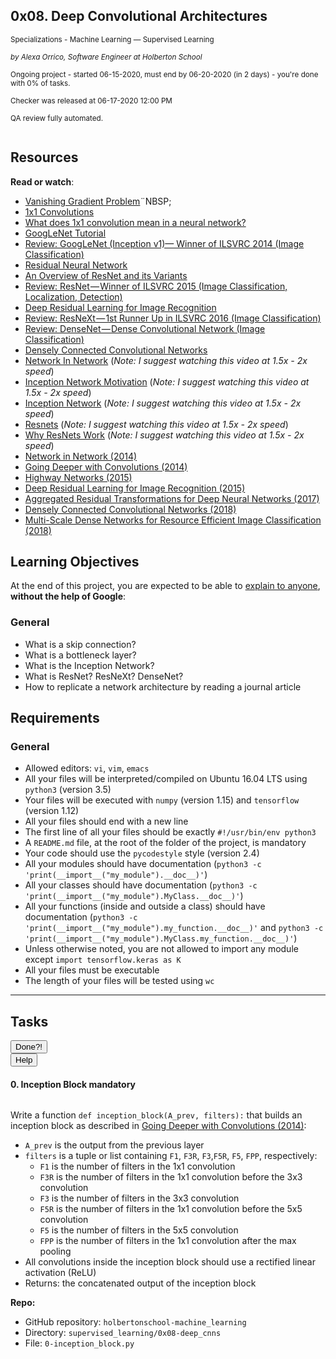 <article class=""><div id="jigsaw-shortcut-lists"></div><h1 class="gap">0x08. Deep Convolutional Architectures</h1><div id="project_id" style="display: none" data-project-id="499"></div><p class="sm-gap"><small><i class="fa fa-folder-open"></i> Specializations - Machine Learning ― Supervised Learning </small></p><p><em><small><i class="fa fa-user"></i> by Alexa Orrico, Software Engineer at Holberton School </small></em></p><p><small><i class="fa fa-calendar"></i> Ongoing project - started 06-15-2020, must end by 06-20-2020 (in 2 days) - you're done with <span id="student_task_done_percentage">0</span>% of tasks. </small></p><p><small><i class="fa fa-check"></i> Checker was released at 06-17-2020 12:00 PM </small></p><p><small><i class="fa fa-check-square"></i> QA review fully automated. </small></p><article id="description" class="gap formatted-content"><p><img src="https://holbertonintranet.s3.amazonaws.com/uploads/medias/2018/12/b65616d913a345dcbd8e.jpg?X-Amz-Algorithm=AWS4-HMAC-SHA256&amp;X-Amz-Credential=AKIARDDGGGOUWMNL5ANN%2F20200617%2Fus-east-1%2Fs3%2Faws4_request&amp;X-Amz-Date=20200617T170944Z&amp;X-Amz-Expires=86400&amp;X-Amz-SignedHeaders=host&amp;X-Amz-Signature=92dbb505b4677b46e578cb28ceb8986604aac1be827e5594d6994a8db3ae0c2e" alt="" style=""></p><h2>Resources</h2><p><strong>Read or watch</strong>:</p><ul><li><a href="/rltoken/mQKrG3YdbOZdhZ_ZvlDLNA" title="Vanishing Gradient Problem" target="_blank">Vanishing Gradient Problem</a>¨NBSP;</li><li><a href="/rltoken/VD6BdzGLeGcpfdv_hglj7g" title="1x1 Convolutions" target="_blank">1x1 Convolutions</a></li><li><a href="/rltoken/3fzjrt4yRo7Co3w-O-mAwA" title="What does 1x1 convolution mean in a neural network?" target="_blank">What does 1x1 convolution mean in a neural network?</a></li><li><a href="/rltoken/rCqBgTDQkhRzYfS0N_GvZg" title="GoogLeNet Tutorial" target="_blank">GoogLeNet Tutorial</a></li><li><a href="/rltoken/qDsTUcHiJn1wMK8wgA4n_Q" title="Review: GoogLeNet (Inception v1)— Winner of ILSVRC 2014 (Image Classification)" target="_blank">Review: GoogLeNet (Inception v1)— Winner of ILSVRC 2014 (Image Classification)</a></li><li><a href="/rltoken/y78eU46XkU7YSWMYYB41LQ" title="Residual Neural Network" target="_blank">Residual Neural Network</a></li><li><a href="/rltoken/aKpHDvev06jg-xfOn9UVdg" title="An Overview of ResNet and its Variants" target="_blank">An Overview of ResNet and its Variants</a></li><li><a href="/rltoken/bzruXrc8erfKFnZx9euIpA" title="Review: ResNet — Winner of ILSVRC 2015 (Image Classification, Localization, Detection)" target="_blank">Review: ResNet — Winner of ILSVRC 2015 (Image Classification, Localization, Detection)</a></li><li><a href="/rltoken/CYKvTKlf0VOGGXgfCgCEXQ" title="Deep Residual Learning for Image Recognition" target="_blank">Deep Residual Learning for Image Recognition</a></li><li><a href="/rltoken/IaDBewH6otZxi3EjUSVqVw" title="Review: ResNeXt — 1st Runner Up in ILSVRC 2016 (Image Classification)" target="_blank">Review: ResNeXt — 1st Runner Up in ILSVRC 2016 (Image Classification)</a></li><li><a href="/rltoken/FhKKrNdRiNJ9DXfnELXrrg" title="Review: DenseNet — Dense Convolutional Network (Image Classification)" target="_blank">Review: DenseNet — Dense Convolutional Network (Image Classification)</a></li><li><a href="/rltoken/uOvJC3vVXrDFIba05rgYsA" title="Densely Connected Convolutional Networks" target="_blank">Densely Connected Convolutional Networks</a></li><li><a href="/rltoken/Ojhi5RRK-gRiBUb8TarnhQ" title="Network In Network" target="_blank">Network In Network</a> (<em>Note: I suggest watching this video at 1.5x - 2x speed</em>)</li><li><a href="/rltoken/mPZn8RaZSd-mrtLFpgQxeA" title="Inception Network Motivation" target="_blank">Inception Network Motivation</a> (<em>Note: I suggest watching this video at 1.5x - 2x speed</em>)</li><li><a href="/rltoken/kW9ikSvwlX4SnKd2ByHsUQ" title="Inception Network" target="_blank">Inception Network</a> (<em>Note: I suggest watching this video at 1.5x - 2x speed</em>)</li><li><a href="/rltoken/A7I7yn7TKmjxrzFbTYzpWA" title="Resnets" target="_blank">Resnets</a> (<em>Note: I suggest watching this video at 1.5x - 2x speed</em>)</li><li><a href="/rltoken/dpEseLBJZ972kxgT9TjwgQ" title="Why ResNets Work" target="_blank">Why ResNets Work</a> (<em>Note: I suggest watching this video at 1.5x - 2x speed</em>)</li><li><a href="/rltoken/OleBG27CponGcwbW3yzCUg" title="Network in Network (2014)" target="_blank">Network in Network (2014)</a></li><li><a href="/rltoken/qV99KcXnC4ubPeyJNIXJoQ" title="Going Deeper with Convolutions (2014)" target="_blank">Going Deeper with Convolutions (2014)</a></li><li><a href="/rltoken/x6taRFfkp4JSEoKjz3ritA" title="Highway Networks (2015)" target="_blank">Highway Networks (2015)</a></li><li><a href="/rltoken/wuLTyqZfGDJGXQr7ZD2s7A" title="Deep Residual Learning for Image Recognition (2015)" target="_blank">Deep Residual Learning for Image Recognition (2015)</a></li><li><a href="/rltoken/JqUHv0O5g8hHsRdvfQh64A" title="Aggregated Residual Transformations for Deep Neural Networks (2017)" target="_blank">Aggregated Residual Transformations for Deep Neural Networks (2017)</a></li><li><a href="/rltoken/Qs0mYOJOO77ZiZBEdREYzQ" title="Densely Connected Convolutional Networks (2018)" target="_blank">Densely Connected Convolutional Networks (2018)</a></li><li><a href="/rltoken/FiCDt9En4pLwPNcvFRYbPQ" title="Multi-Scale Dense Networks for Resource Efficient Image Classification (2018)" target="_blank">Multi-Scale Dense Networks for Resource Efficient Image Classification (2018)</a></li></ul><h2>Learning Objectives</h2><p>At the end of this project, you are expected to be able to <a href="/rltoken/dVCJlCkerLRmFm2iiw3KwA" title="explain to anyone" target="_blank">explain to anyone</a>, <strong>without the help of Google</strong>:</p><h3>General</h3><ul><li>What is a skip connection?</li><li>What is a bottleneck layer?</li><li>What is the Inception Network?</li><li>What is ResNet? ResNeXt? DenseNet?</li><li>How to replicate a network architecture by reading a journal article</li></ul><h2>Requirements</h2><h3>General</h3><ul><li>Allowed editors: <code>vi</code>, <code>vim</code>, <code>emacs</code></li><li>All your files will be interpreted/compiled on Ubuntu 16.04 LTS using <code>python3</code> (version 3.5)</li><li>Your files will be executed with <code>numpy</code> (version 1.15) and <code>tensorflow</code> (version 1.12)</li><li>All your files should end with a new line</li><li>The first line of all your files should be exactly <code>#!/usr/bin/env python3</code></li><li>A <code>README.md</code> file, at the root of the folder of the project, is mandatory</li><li>Your code should use the <code>pycodestyle</code> style (version 2.4)</li><li>All your modules should have documentation (<code>python3 -c 'print(__import__("my_module").__doc__)'</code>)</li><li>All your classes should have documentation (<code>python3 -c 'print(__import__("my_module").MyClass.__doc__)'</code>)</li><li>All your functions (inside and outside a class) should have documentation (<code>python3 -c 'print(__import__("my_module").my_function.__doc__)'</code> and <code>python3 -c 'print(__import__("my_module").MyClass.my_function.__doc__)'</code>)</li><li>Unless otherwise noted, you are not allowed to import any module except <code>import tensorflow.keras as K</code></li><li>All your files must be executable</li><li>The length of your files will be tested using <code>wc</code></li></ul></article><!-- Servers --><!-- Tasks --><hr class="gap"><h2 class="gap">Tasks</h2><section class="formatted-content"><div data-role="task3773" data-position="1"><div class=" clearfix gap" id="task-3773"><span id="user_id" data-id="870"></span><div class="student_task_controls"><!-- button Done --><button class="student_task_done btn btn-default no" data-task-id="3773"><span class="no"><i class="fa fa-square-o"></i></span><span class="yes"><i class="fa fa-check-square-o"></i></span><span class="pending"><i class="fa fa-spinner fa-pulse"></i></span> Done<span class="no pending">?</span><span class="yes">!</span></button><br><!-- button Help! --><button class="users_done_for_task btn btn-default btn-default" data-task-id="3773" data-project-id="499" data-toggle="modal" data-target="#task-3773-users-done-modal"> Help </button></div><h4 class="task"> 0. Inception Block <span class="alert alert-warning mandatory-optional"> mandatory </span></h4><!-- Progress vs Score --><!-- Task Body --><p><img src="https://holbertonintranet.s3.amazonaws.com/uploads/medias/2018/12/4a550a5b5501521f794b.png?X-Amz-Algorithm=AWS4-HMAC-SHA256&amp;X-Amz-Credential=AKIARDDGGGOUWMNL5ANN%2F20200617%2Fus-east-1%2Fs3%2Faws4_request&amp;X-Amz-Date=20200617T170944Z&amp;X-Amz-Expires=86400&amp;X-Amz-SignedHeaders=host&amp;X-Amz-Signature=43e95436c310f4be322a9aec951b0e2b64fa51cb739c2319ff12907f5f247fdb" alt="" style=""></p><p>Write a function <code>def inception_block(A_prev, filters):</code> that builds an inception block as described in <a href="/rltoken/qV99KcXnC4ubPeyJNIXJoQ" title="Going Deeper with Convolutions (2014)" target="_blank">Going Deeper with Convolutions (2014)</a>:</p><ul><li><code>A_prev</code> is the output from the previous layer</li><li><code>filters</code> is a tuple or list containing <code>F1</code>, <code>F3R</code>, <code>F3</code>,<code>F5R</code>, <code>F5</code>, <code>FPP</code>, respectively: <ul><li><code>F1</code> is the number of filters in the 1x1 convolution</li><li><code>F3R</code> is the number of filters in the 1x1 convolution before the 3x3 convolution</li><li><code>F3</code> is the number of filters in the 3x3 convolution</li><li><code>F5R</code> is the number of filters in the 1x1 convolution before the 5x5 convolution</li><li><code>F5</code> is the number of filters in the 5x5 convolution</li><li><code>FPP</code> is the number of filters in the 1x1 convolution after the max pooling</li></ul></li><li>All convolutions inside the inception block should use a rectified linear activation (ReLU)</li><li>Returns: the concatenated output of the inception block</li></ul><precode language="" precodenum="0"></precode><!-- Task URLs --><!-- Github information --><p class="sm-gap"><strong>Repo:</strong></p><ul><li>GitHub repository: <code>holbertonschool-machine_learning</code></li><li>Directory: <code>supervised_learning/0x08-deep_cnns</code></li><li>File: <code>0-inception_block.py</code></li></ul><div class="student_correction_requests"><!-- DISABLE UNTIL MIGRATION
        <button class="task_whiteboard_modal btn btn-default " data-task-id="3773" data-toggle="modal" data-target="#task-3773-whiteboard-modal">
          Whiteboard
        </button>
        <div class="modal fade task_whiteboard_modal" id="task-3773-whiteboard-modal" data-task-id="3773">
    <div class="modal-dialog modal-lg">
        <div class="modal-content">
            <div class="modal-header">
                <button type="button" class="close" data-dismiss="modal" aria-label="Close"><span aria-hidden="true">&times;</span></button>
                <h4 class="modal-title">Your Notes on "0. Inception Block"</h4>
            </div>
            <div class="modal-body">
                <div class="spinner gap">
                    <div class="bounce1"></div>
                    <div class="bounce2"></div>
                    <div class="bounce3"></div>
                </div>
                <div class="task-note-prompts-and-placeholders-container">
                    <button type="button" class="whiteboard-submit-button btn btn-primary">Submit</button>
                </div>
            </div>
        </div>
    </div>
</div>

      --><!-- Button test code --><button class="task_correction_modal btn btn-default " data-task-id="3773" data-toggle="modal" data-target="#task-test-correction-3773-correction-modal"> Check your code? </button><!-- Button containers --><!-- Button for QA Review --></div></div></div><div data-role="task3774" data-position="2"><div class=" clearfix gap" id="task-3774"><span id="user_id" data-id="870"></span><div class="student_task_controls"><!-- button Done --><button class="student_task_done btn btn-default no" data-task-id="3774"><span class="no"><i class="fa fa-square-o"></i></span><span class="yes"><i class="fa fa-check-square-o"></i></span><span class="pending"><i class="fa fa-spinner fa-pulse"></i></span> Done<span class="no pending">?</span><span class="yes">!</span></button><br><!-- button Help! --><button class="users_done_for_task btn btn-default btn-default" data-task-id="3774" data-project-id="499" data-toggle="modal" data-target="#task-3774-users-done-modal"> Help </button></div><h4 class="task"> 1. Inception Network <span class="alert alert-warning mandatory-optional"> mandatory </span></h4><!-- Progress vs Score --><!-- Task Body --><p>Write a function <code>def inception_network():</code> that builds the inception network as described in <a href="/rltoken/qV99KcXnC4ubPeyJNIXJoQ" title="Going Deeper with Convolutions (2014)" target="_blank">Going Deeper with Convolutions (2014)</a>:</p><ul><li>You can assume the input data will have shape (224, 224, 3)</li><li>All convolutions inside and outside the inception block should use a rectified linear activation (ReLU)</li><li>You may use <code>inception_block = __import__('0-inception_block').inception_block</code></li><li>Returns: the keras model</li></ul><p><img src="https://holbertonintranet.s3.amazonaws.com/uploads/medias/2018/12/1165affa2943a7a330b1.png?X-Amz-Algorithm=AWS4-HMAC-SHA256&amp;X-Amz-Credential=AKIARDDGGGOUWMNL5ANN%2F20200617%2Fus-east-1%2Fs3%2Faws4_request&amp;X-Amz-Date=20200617T170944Z&amp;X-Amz-Expires=86400&amp;X-Amz-SignedHeaders=host&amp;X-Amz-Signature=85b0e5d4b600737b4e4f0ffb451159ec683bf5696bb5777cb629e64256c29d76" alt="" style=""></p><precode language="" precodenum="1"></precode><!-- Task URLs --><!-- Github information --><p class="sm-gap"><strong>Repo:</strong></p><ul><li>GitHub repository: <code>holbertonschool-machine_learning</code></li><li>Directory: <code>supervised_learning/0x08-deep_cnns</code></li><li>File: <code>1-inception_network.py</code></li></ul><div class="student_correction_requests"><!-- DISABLE UNTIL MIGRATION
        <button class="task_whiteboard_modal btn btn-default " data-task-id="3774" data-toggle="modal" data-target="#task-3774-whiteboard-modal">
          Whiteboard
        </button>
        <div class="modal fade task_whiteboard_modal" id="task-3774-whiteboard-modal" data-task-id="3774">
    <div class="modal-dialog modal-lg">
        <div class="modal-content">
            <div class="modal-header">
                <button type="button" class="close" data-dismiss="modal" aria-label="Close"><span aria-hidden="true">&times;</span></button>
                <h4 class="modal-title">Your Notes on "1. Inception Network"</h4>
            </div>
            <div class="modal-body">
                <div class="spinner gap">
                    <div class="bounce1"></div>
                    <div class="bounce2"></div>
                    <div class="bounce3"></div>
                </div>
                <div class="task-note-prompts-and-placeholders-container">
                    <button type="button" class="whiteboard-submit-button btn btn-primary">Submit</button>
                </div>
            </div>
        </div>
    </div>
</div>

      --><!-- Button test code --><button class="task_correction_modal btn btn-default " data-task-id="3774" data-toggle="modal" data-target="#task-test-correction-3774-correction-modal"> Check your code? </button><!-- Button containers --><!-- Button for QA Review --></div></div></div><div data-role="task3775" data-position="3"><div class=" clearfix gap" id="task-3775"><span id="user_id" data-id="870"></span><div class="student_task_controls"><!-- button Done --><button class="student_task_done btn btn-default no" data-task-id="3775"><span class="no"><i class="fa fa-square-o"></i></span><span class="yes"><i class="fa fa-check-square-o"></i></span><span class="pending"><i class="fa fa-spinner fa-pulse"></i></span> Done<span class="no pending">?</span><span class="yes">!</span></button><br><!-- button Help! --><button class="users_done_for_task btn btn-default btn-default" data-task-id="3775" data-project-id="499" data-toggle="modal" data-target="#task-3775-users-done-modal"> Help </button></div><h4 class="task"> 2. Identity Block <span class="alert alert-warning mandatory-optional"> mandatory </span></h4><!-- Progress vs Score --><!-- Task Body --><p><img src="https://holbertonintranet.s3.amazonaws.com/uploads/medias/2018/12/a884dfda60c795f11df7.png?X-Amz-Algorithm=AWS4-HMAC-SHA256&amp;X-Amz-Credential=AKIARDDGGGOUWMNL5ANN%2F20200617%2Fus-east-1%2Fs3%2Faws4_request&amp;X-Amz-Date=20200617T170944Z&amp;X-Amz-Expires=86400&amp;X-Amz-SignedHeaders=host&amp;X-Amz-Signature=75a3928236a044355b5a52ee51734df170105c14de8690c083e27bf9269c9bb9" alt="" style=""></p><p>Write a function <code>def identity_block(A_prev, filters):</code> that builds an identity block as described in <a href="/rltoken/wuLTyqZfGDJGXQr7ZD2s7A" title="Deep Residual Learning for Image Recognition (2015)" target="_blank">Deep Residual Learning for Image Recognition (2015)</a>:</p><ul><li><code>A_prev</code> is the output from the previous layer</li><li><code>filters</code> is a tuple or list containing <code>F11</code>, <code>F3</code>, <code>F12</code>, respectively: <ul><li><code>F11</code> is the number of filters in the first 1x1 convolution</li><li><code>F3</code> is the number of filters in the 3x3 convolution</li><li><code>F12</code> is the number of filters in the second 1x1 convolution</li></ul></li><li>All convolutions inside the block should be followed by batch normalization along the channels axis and a rectified linear activation (ReLU), respectively.</li><li>All weights should use he normal initialization</li><li>Returns: the activated output of the identity block</li></ul><precode language="" precodenum="2"></precode><!-- Task URLs --><!-- Github information --><p class="sm-gap"><strong>Repo:</strong></p><ul><li>GitHub repository: <code>holbertonschool-machine_learning</code></li><li>Directory: <code>supervised_learning/0x08-deep_cnns</code></li><li>File: <code>2-identity_block.py</code></li></ul><div class="student_correction_requests"><!-- DISABLE UNTIL MIGRATION
        <button class="task_whiteboard_modal btn btn-default " data-task-id="3775" data-toggle="modal" data-target="#task-3775-whiteboard-modal">
          Whiteboard
        </button>
        <div class="modal fade task_whiteboard_modal" id="task-3775-whiteboard-modal" data-task-id="3775">
    <div class="modal-dialog modal-lg">
        <div class="modal-content">
            <div class="modal-header">
                <button type="button" class="close" data-dismiss="modal" aria-label="Close"><span aria-hidden="true">&times;</span></button>
                <h4 class="modal-title">Your Notes on "2. Identity Block"</h4>
            </div>
            <div class="modal-body">
                <div class="spinner gap">
                    <div class="bounce1"></div>
                    <div class="bounce2"></div>
                    <div class="bounce3"></div>
                </div>
                <div class="task-note-prompts-and-placeholders-container">
                    <button type="button" class="whiteboard-submit-button btn btn-primary">Submit</button>
                </div>
            </div>
        </div>
    </div>
</div>

      --><!-- Button test code --><button class="task_correction_modal btn btn-default " data-task-id="3775" data-toggle="modal" data-target="#task-test-correction-3775-correction-modal"> Check your code? </button><!-- Button containers --><!-- Button for QA Review --></div></div></div><div data-role="task3776" data-position="4"><div class=" clearfix gap" id="task-3776"><span id="user_id" data-id="870"></span><div class="student_task_controls"><!-- button Done --><button class="student_task_done btn btn-default no" data-task-id="3776"><span class="no"><i class="fa fa-square-o"></i></span><span class="yes"><i class="fa fa-check-square-o"></i></span><span class="pending"><i class="fa fa-spinner fa-pulse"></i></span> Done<span class="no pending">?</span><span class="yes">!</span></button><br><!-- button Help! --><button class="users_done_for_task btn btn-default btn-default" data-task-id="3776" data-project-id="499" data-toggle="modal" data-target="#task-3776-users-done-modal"> Help </button></div><h4 class="task"> 3. Projection Block <span class="alert alert-warning mandatory-optional"> mandatory </span></h4><!-- Progress vs Score --><!-- Task Body --><p><img src="https://holbertonintranet.s3.amazonaws.com/uploads/medias/2018/12/058c583d20b067c344c9.png?X-Amz-Algorithm=AWS4-HMAC-SHA256&amp;X-Amz-Credential=AKIARDDGGGOUWMNL5ANN%2F20200617%2Fus-east-1%2Fs3%2Faws4_request&amp;X-Amz-Date=20200617T170944Z&amp;X-Amz-Expires=86400&amp;X-Amz-SignedHeaders=host&amp;X-Amz-Signature=97568ade2de1eefd7566a9e08c4956c23572c4497edf8534640c97d82e655749" alt="" style=""></p><p>Write a function <code>def projection_block(A_prev, filters, s=2):</code> that builds a projection block as described in <a href="/rltoken/wuLTyqZfGDJGXQr7ZD2s7A" title="Deep Residual Learning for Image Recognition (2015)" target="_blank">Deep Residual Learning for Image Recognition (2015)</a>:</p><ul><li><code>A_prev</code> is the output from the previous layer</li><li><code>filters</code> is a tuple or list containing <code>F11</code>, <code>F3</code>, <code>F12</code>, respectively: <ul><li><code>F11</code> is the number of filters in the first 1x1 convolution</li><li><code>F3</code> is the number of filters in the 3x3 convolution</li><li><code>F12</code> is the number of filters in the second 1x1 convolution as well as the 1x1 convolution in the shortcut connection</li></ul></li><li><code>s</code> is the stride of the first convolution in both the main path and the shortcut connection</li><li>All convolutions inside the block should be followed by batch normalization along the channels axis and a rectified linear activation (ReLU), respectively.</li><li>All weights should use he normal initialization</li><li>Returns: the activated output of the projection block</li></ul><precode language="" precodenum="3"></precode><!-- Task URLs --><!-- Github information --><p class="sm-gap"><strong>Repo:</strong></p><ul><li>GitHub repository: <code>holbertonschool-machine_learning</code></li><li>Directory: <code>supervised_learning/0x08-deep_cnns</code></li><li>File: <code>3-projection_block.py</code></li></ul><div class="student_correction_requests"><!-- DISABLE UNTIL MIGRATION
        <button class="task_whiteboard_modal btn btn-default " data-task-id="3776" data-toggle="modal" data-target="#task-3776-whiteboard-modal">
          Whiteboard
        </button>
        <div class="modal fade task_whiteboard_modal" id="task-3776-whiteboard-modal" data-task-id="3776">
    <div class="modal-dialog modal-lg">
        <div class="modal-content">
            <div class="modal-header">
                <button type="button" class="close" data-dismiss="modal" aria-label="Close"><span aria-hidden="true">&times;</span></button>
                <h4 class="modal-title">Your Notes on "3. Projection Block"</h4>
            </div>
            <div class="modal-body">
                <div class="spinner gap">
                    <div class="bounce1"></div>
                    <div class="bounce2"></div>
                    <div class="bounce3"></div>
                </div>
                <div class="task-note-prompts-and-placeholders-container">
                    <button type="button" class="whiteboard-submit-button btn btn-primary">Submit</button>
                </div>
            </div>
        </div>
    </div>
</div>

      --><!-- Button test code --><button class="task_correction_modal btn btn-default " data-task-id="3776" data-toggle="modal" data-target="#task-test-correction-3776-correction-modal"> Check your code? </button><!-- Button containers --><!-- Button for QA Review --></div></div></div><div data-role="task3777" data-position="5"><div class=" clearfix gap" id="task-3777"><span id="user_id" data-id="870"></span><div class="student_task_controls"><!-- button Done --><button class="student_task_done btn btn-default no" data-task-id="3777"><span class="no"><i class="fa fa-square-o"></i></span><span class="yes"><i class="fa fa-check-square-o"></i></span><span class="pending"><i class="fa fa-spinner fa-pulse"></i></span> Done<span class="no pending">?</span><span class="yes">!</span></button><br><!-- button Help! --><button class="users_done_for_task btn btn-default btn-default" data-task-id="3777" data-project-id="499" data-toggle="modal" data-target="#task-3777-users-done-modal"> Help </button></div><h4 class="task"> 4. ResNet-50 <span class="alert alert-warning mandatory-optional"> mandatory </span></h4><!-- Progress vs Score --><!-- Task Body --><p>Write a function <code>def resnet50():</code> that builds the ResNet-50 architecture as described in <a href="/rltoken/wuLTyqZfGDJGXQr7ZD2s7A" title="Deep Residual Learning for Image Recognition (2015)" target="_blank">Deep Residual Learning for Image Recognition (2015)</a>:</p><ul><li>You can assume the input data will have shape (224, 224, 3)</li><li>All convolutions inside and outside the blocks should be followed by batch normalization along the channels axis and a rectified linear activation (ReLU), respectively.</li><li>All weights should use he normal initialization</li><li>You may use: <ul><li><code>identity_block = __import__('2-identity_block').identity_block</code></li><li><code>projection_block = __import__('3-projection_block').projection_block</code></li></ul></li><li>Returns: the keras model</li></ul><p><img src="https://holbertonintranet.s3.amazonaws.com/uploads/medias/2019/7/27444a897bb1c912cdd3.png?X-Amz-Algorithm=AWS4-HMAC-SHA256&amp;X-Amz-Credential=AKIARDDGGGOUWMNL5ANN%2F20200617%2Fus-east-1%2Fs3%2Faws4_request&amp;X-Amz-Date=20200617T170944Z&amp;X-Amz-Expires=86400&amp;X-Amz-SignedHeaders=host&amp;X-Amz-Signature=ebfe9cd853e81c6ca43d7dea16bebf3b4e03dc0e5958420527327af6f5b33a02" alt="" style=""></p><precode language="" precodenum="4"></precode><!-- Task URLs --><!-- Github information --><p class="sm-gap"><strong>Repo:</strong></p><ul><li>GitHub repository: <code>holbertonschool-machine_learning</code></li><li>Directory: <code>supervised_learning/0x08-deep_cnns</code></li><li>File: <code>4-resnet50.py</code></li></ul><div class="student_correction_requests"><!-- DISABLE UNTIL MIGRATION
        <button class="task_whiteboard_modal btn btn-default " data-task-id="3777" data-toggle="modal" data-target="#task-3777-whiteboard-modal">
          Whiteboard
        </button>
        <div class="modal fade task_whiteboard_modal" id="task-3777-whiteboard-modal" data-task-id="3777">
    <div class="modal-dialog modal-lg">
        <div class="modal-content">
            <div class="modal-header">
                <button type="button" class="close" data-dismiss="modal" aria-label="Close"><span aria-hidden="true">&times;</span></button>
                <h4 class="modal-title">Your Notes on "4. ResNet-50"</h4>
            </div>
            <div class="modal-body">
                <div class="spinner gap">
                    <div class="bounce1"></div>
                    <div class="bounce2"></div>
                    <div class="bounce3"></div>
                </div>
                <div class="task-note-prompts-and-placeholders-container">
                    <button type="button" class="whiteboard-submit-button btn btn-primary">Submit</button>
                </div>
            </div>
        </div>
    </div>
</div>

      --><!-- Button test code --><button class="task_correction_modal btn btn-default " data-task-id="3777" data-toggle="modal" data-target="#task-test-correction-3777-correction-modal"> Check your code? </button><!-- Button containers --><!-- Button for QA Review --></div></div></div><div data-role="task3782" data-position="6"><div class=" clearfix gap" id="task-3782"><span id="user_id" data-id="870"></span><div class="student_task_controls"><!-- button Done --><button class="student_task_done btn btn-default no" data-task-id="3782"><span class="no"><i class="fa fa-square-o"></i></span><span class="yes"><i class="fa fa-check-square-o"></i></span><span class="pending"><i class="fa fa-spinner fa-pulse"></i></span> Done<span class="no pending">?</span><span class="yes">!</span></button><br><!-- button Help! --><button class="users_done_for_task btn btn-default btn-default" data-task-id="3782" data-project-id="499" data-toggle="modal" data-target="#task-3782-users-done-modal"> Help </button></div><h4 class="task"> 5. Dense Block <span class="alert alert-warning mandatory-optional"> mandatory </span></h4><!-- Progress vs Score --><!-- Task Body --><p><img src="https://holbertonintranet.s3.amazonaws.com/uploads/medias/2019/1/553bd4eebc1423fc0b72.png?X-Amz-Algorithm=AWS4-HMAC-SHA256&amp;X-Amz-Credential=AKIARDDGGGOUWMNL5ANN%2F20200617%2Fus-east-1%2Fs3%2Faws4_request&amp;X-Amz-Date=20200617T170944Z&amp;X-Amz-Expires=86400&amp;X-Amz-SignedHeaders=host&amp;X-Amz-Signature=305140cda86cc60dffe02d7684e7b0b11dc01e93a61d0fa38177f283605cf699" alt="" style=""></p><p>Write a function <code>def dense_block(X, nb_filters, growth_rate, layers):</code> that builds a dense block as described in <a href="/rltoken/Qs0mYOJOO77ZiZBEdREYzQ" title="Densely Connected Convolutional Networks" target="_blank">Densely Connected Convolutional Networks</a>:</p><ul><li><code>X</code> is the output from the previous layer</li><li><code>nb_filters</code> is an integer representing the number of filters in <code>X</code></li><li><code>growth_rate</code> is the growth rate for the dense block</li><li><code>layers</code> is the number of layers in the dense block</li><li>You should use the bottleneck layers used for DenseNet-B</li><li>All weights should use he normal initialization</li><li>All convolutions should be preceded by Batch Normalization and a rectified linear activation (ReLU), respectively</li><li>Returns: The concatenated output of each layer within the Dense Block and the number of filters within the concatenated outputs, respectively</li></ul><precode language="" precodenum="5"></precode><!-- Task URLs --><!-- Github information --><p class="sm-gap"><strong>Repo:</strong></p><ul><li>GitHub repository: <code>holbertonschool-machine_learning</code></li><li>Directory: <code>supervised_learning/0x08-deep_cnns</code></li><li>File: <code>5-dense_block.py</code></li></ul><div class="student_correction_requests"><!-- DISABLE UNTIL MIGRATION
        <button class="task_whiteboard_modal btn btn-default " data-task-id="3782" data-toggle="modal" data-target="#task-3782-whiteboard-modal">
          Whiteboard
        </button>
        <div class="modal fade task_whiteboard_modal" id="task-3782-whiteboard-modal" data-task-id="3782">
    <div class="modal-dialog modal-lg">
        <div class="modal-content">
            <div class="modal-header">
                <button type="button" class="close" data-dismiss="modal" aria-label="Close"><span aria-hidden="true">&times;</span></button>
                <h4 class="modal-title">Your Notes on "5. Dense Block"</h4>
            </div>
            <div class="modal-body">
                <div class="spinner gap">
                    <div class="bounce1"></div>
                    <div class="bounce2"></div>
                    <div class="bounce3"></div>
                </div>
                <div class="task-note-prompts-and-placeholders-container">
                    <button type="button" class="whiteboard-submit-button btn btn-primary">Submit</button>
                </div>
            </div>
        </div>
    </div>
</div>

      --><!-- Button test code --><button class="task_correction_modal btn btn-default " data-task-id="3782" data-toggle="modal" data-target="#task-test-correction-3782-correction-modal"> Check your code? </button><!-- Button containers --><!-- Button for QA Review --></div></div></div><div data-role="task3783" data-position="7"><div class=" clearfix gap" id="task-3783"><span id="user_id" data-id="870"></span><div class="student_task_controls"><!-- button Done --><button class="student_task_done btn btn-default no" data-task-id="3783"><span class="no"><i class="fa fa-square-o"></i></span><span class="yes"><i class="fa fa-check-square-o"></i></span><span class="pending"><i class="fa fa-spinner fa-pulse"></i></span> Done<span class="no pending">?</span><span class="yes">!</span></button><br><!-- button Help! --><button class="users_done_for_task btn btn-default btn-default" data-task-id="3783" data-project-id="499" data-toggle="modal" data-target="#task-3783-users-done-modal"> Help </button></div><h4 class="task"> 6. Transition Layer <span class="alert alert-warning mandatory-optional"> mandatory </span></h4><!-- Progress vs Score --><!-- Task Body --><p>Write a function <code>def transition_layer(X, nb_filters, compression):</code> that builds a transition layer as described in <a href="/rltoken/Qs0mYOJOO77ZiZBEdREYzQ" title="Densely Connected Convolutional Networks" target="_blank">Densely Connected Convolutional Networks</a>:</p><ul><li><code>X</code> is the output from the previous layer</li><li><code>nb_filters</code> is an integer representing the number of filters in <code>X</code></li><li><code>compression</code> is the compression factor for the transition layer</li><li>Your code should implement compression as used in DenseNet-C</li><li>All weights should use he normal initialization</li><li>All convolutions should be preceded by Batch Normalization and a rectified linear activation (ReLU), respectively</li><li>Returns: The output of the transition layer and the number of filters within the output, respectively</li></ul><precode language="" precodenum="6"></precode><!-- Task URLs --><!-- Github information --><p class="sm-gap"><strong>Repo:</strong></p><ul><li>GitHub repository: <code>holbertonschool-machine_learning</code></li><li>Directory: <code>supervised_learning/0x08-deep_cnns</code></li><li>File: <code>6-transition_layer.py</code></li></ul><div class="student_correction_requests"><!-- DISABLE UNTIL MIGRATION
        <button class="task_whiteboard_modal btn btn-default " data-task-id="3783" data-toggle="modal" data-target="#task-3783-whiteboard-modal">
          Whiteboard
        </button>
        <div class="modal fade task_whiteboard_modal" id="task-3783-whiteboard-modal" data-task-id="3783">
    <div class="modal-dialog modal-lg">
        <div class="modal-content">
            <div class="modal-header">
                <button type="button" class="close" data-dismiss="modal" aria-label="Close"><span aria-hidden="true">&times;</span></button>
                <h4 class="modal-title">Your Notes on "6. Transition Layer"</h4>
            </div>
            <div class="modal-body">
                <div class="spinner gap">
                    <div class="bounce1"></div>
                    <div class="bounce2"></div>
                    <div class="bounce3"></div>
                </div>
                <div class="task-note-prompts-and-placeholders-container">
                    <button type="button" class="whiteboard-submit-button btn btn-primary">Submit</button>
                </div>
            </div>
        </div>
    </div>
</div>

      --><!-- Button test code --><button class="task_correction_modal btn btn-default " data-task-id="3783" data-toggle="modal" data-target="#task-test-correction-3783-correction-modal"> Check your code? </button><!-- Button containers --><!-- Button for QA Review --></div></div></div><div data-role="task3784" data-position="8"><div class=" clearfix gap" id="task-3784"><span id="user_id" data-id="870"></span><div class="student_task_controls"><!-- button Done --><button class="student_task_done btn btn-default no" data-task-id="3784"><span class="no"><i class="fa fa-square-o"></i></span><span class="yes"><i class="fa fa-check-square-o"></i></span><span class="pending"><i class="fa fa-spinner fa-pulse"></i></span> Done<span class="no pending">?</span><span class="yes">!</span></button><br><!-- button Help! --><button class="users_done_for_task btn btn-default btn-default" data-task-id="3784" data-project-id="499" data-toggle="modal" data-target="#task-3784-users-done-modal"> Help </button></div><h4 class="task"> 7. DenseNet-121 <span class="alert alert-warning mandatory-optional"> mandatory </span></h4><!-- Progress vs Score --><!-- Task Body --><p>Write a function <code>def densenet121(growth_rate=32, compression=1.0):</code> that builds the DenseNet-121 architecture as described in <a href="/rltoken/Qs0mYOJOO77ZiZBEdREYzQ" title="Densely Connected Convolutional Networks" target="_blank">Densely Connected Convolutional Networks</a>:</p><ul><li><code>growth_rate</code> is the growth rate</li><li><code>compression</code> is the compression factor</li><li>You can assume the input data will have shape (224, 224, 3)</li><li>All convolutions should be preceded by Batch Normalization and a rectified linear activation (ReLU), respectively</li><li>All weights should use he normal initialization</li><li>You may use: <ul><li><code>dense_block = __import__('5-dense_block').dense_block</code></li><li><code>transition_layer = __import__('6-transition_layer').transition_layer</code></li></ul></li><li>Returns: the keras model</li></ul><p><img src="https://holbertonintranet.s3.amazonaws.com/uploads/medias/2019/1/b3479cb963d9af59fd58.png?X-Amz-Algorithm=AWS4-HMAC-SHA256&amp;X-Amz-Credential=AKIARDDGGGOUWMNL5ANN%2F20200617%2Fus-east-1%2Fs3%2Faws4_request&amp;X-Amz-Date=20200617T170944Z&amp;X-Amz-Expires=86400&amp;X-Amz-SignedHeaders=host&amp;X-Amz-Signature=6ca66e9530c7ff4370731ecca21ae700246d52bfab21bbce8d4f438de919e342" alt="" style=""></p><precode language="" precodenum="7"></precode><!-- Task URLs --><!-- Github information --><p class="sm-gap"><strong>Repo:</strong></p><ul><li>GitHub repository: <code>holbertonschool-machine_learning</code></li><li>Directory: <code>supervised_learning/0x08-deep_cnns</code></li><li>File: <code>7-densenet121.py</code></li></ul><div class="student_correction_requests"><!-- DISABLE UNTIL MIGRATION
        <button class="task_whiteboard_modal btn btn-default " data-task-id="3784" data-toggle="modal" data-target="#task-3784-whiteboard-modal">
          Whiteboard
        </button>
        <div class="modal fade task_whiteboard_modal" id="task-3784-whiteboard-modal" data-task-id="3784">
    <div class="modal-dialog modal-lg">
        <div class="modal-content">
            <div class="modal-header">
                <button type="button" class="close" data-dismiss="modal" aria-label="Close"><span aria-hidden="true">&times;</span></button>
                <h4 class="modal-title">Your Notes on "7. DenseNet-121"</h4>
            </div>
            <div class="modal-body">
                <div class="spinner gap">
                    <div class="bounce1"></div>
                    <div class="bounce2"></div>
                    <div class="bounce3"></div>
                </div>
                <div class="task-note-prompts-and-placeholders-container">
                    <button type="button" class="whiteboard-submit-button btn btn-primary">Submit</button>
                </div>
            </div>
        </div>
    </div>
</div>

      --><!-- Button test code --><button class="task_correction_modal btn btn-default " data-task-id="3784" data-toggle="modal" data-target="#task-test-correction-3784-correction-modal"> Check your code? </button><!-- Button containers --><!-- Button for QA Review --></div></div></div></section></article>

